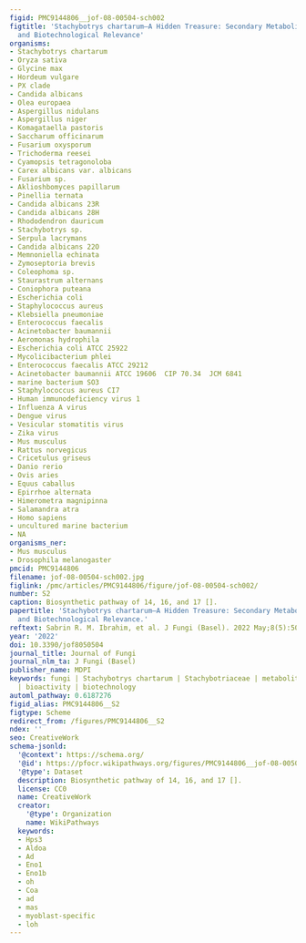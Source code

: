 ```yaml
---
figid: PMC9144806__jof-08-00504-sch002
figtitle: 'Stachybotrys chartarum—A Hidden Treasure: Secondary Metabolites, Bioactivities,
  and Biotechnological Relevance'
organisms:
- Stachybotrys chartarum
- Oryza sativa
- Glycine max
- Hordeum vulgare
- PX clade
- Candida albicans
- Olea europaea
- Aspergillus nidulans
- Aspergillus niger
- Komagataella pastoris
- Saccharum officinarum
- Fusarium oxysporum
- Trichoderma reesei
- Cyamopsis tetragonoloba
- Carex albicans var. albicans
- Fusarium sp.
- Aklioshbomyces papillarum
- Pinellia ternata
- Candida albicans 23R
- Candida albicans 28H
- Rhododendron dauricum
- Stachybotrys sp.
- Serpula lacrymans
- Candida albicans 22O
- Memnoniella echinata
- Zymoseptoria brevis
- Coleophoma sp.
- Staurastrum alternans
- Coniophora puteana
- Escherichia coli
- Staphylococcus aureus
- Klebsiella pneumoniae
- Enterococcus faecalis
- Acinetobacter baumannii
- Aeromonas hydrophila
- Escherichia coli ATCC 25922
- Mycolicibacterium phlei
- Enterococcus faecalis ATCC 29212
- Acinetobacter baumannii ATCC 19606  CIP 70.34  JCM 6841
- marine bacterium SO3
- Staphylococcus aureus CI7
- Human immunodeficiency virus 1
- Influenza A virus
- Dengue virus
- Vesicular stomatitis virus
- Zika virus
- Mus musculus
- Rattus norvegicus
- Cricetulus griseus
- Danio rerio
- Ovis aries
- Equus caballus
- Epirrhoe alternata
- Himerometra magnipinna
- Salamandra atra
- Homo sapiens
- uncultured marine bacterium
- NA
organisms_ner:
- Mus musculus
- Drosophila melanogaster
pmcid: PMC9144806
filename: jof-08-00504-sch002.jpg
figlink: /pmc/articles/PMC9144806/figure/jof-08-00504-sch002/
number: S2
caption: Biosynthetic pathway of 14, 16, and 17 [].
papertitle: 'Stachybotrys chartarum—A Hidden Treasure: Secondary Metabolites, Bioactivities,
  and Biotechnological Relevance.'
reftext: Sabrin R. M. Ibrahim, et al. J Fungi (Basel). 2022 May;8(5):504.
year: '2022'
doi: 10.3390/jof8050504
journal_title: Journal of Fungi
journal_nlm_ta: J Fungi (Basel)
publisher_name: MDPI
keywords: fungi | Stachybotrys chartarum | Stachybotriaceae | metabolites | phenylspirodrimanes
  | bioactivity | biotechnology
automl_pathway: 0.6187276
figid_alias: PMC9144806__S2
figtype: Scheme
redirect_from: /figures/PMC9144806__S2
ndex: ''
seo: CreativeWork
schema-jsonld:
  '@context': https://schema.org/
  '@id': https://pfocr.wikipathways.org/figures/PMC9144806__jof-08-00504-sch002.html
  '@type': Dataset
  description: Biosynthetic pathway of 14, 16, and 17 [].
  license: CC0
  name: CreativeWork
  creator:
    '@type': Organization
    name: WikiPathways
  keywords:
  - Hps3
  - Aldoa
  - Ad
  - Eno1
  - Eno1b
  - oh
  - Coa
  - ad
  - mas
  - myoblast-specific
  - loh
---
```

